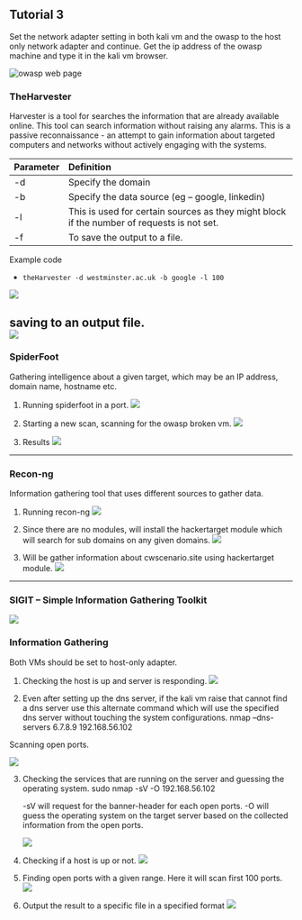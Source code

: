 ## Tutorial 3

 Set the network adapter setting in both kali vm and the owasp to the host only network adapter and continue.
Get the ip address of the owasp machine and type it in the kali vm browser.

![owasp web page](images/img1.png)


### TheHarvester
Harvester is a tool for searches the information that are already available online. This tool can search information without raising any alarms. This is a passive reconnaissance - an attempt to gain information about targeted computers and networks without actively engaging with the systems.

|Parameter|Definition|
|:----|:----|
|-d|Specify the domain|
|-b|Specify the data source (eg – google, linkedin)|
|-l|This is used for certain sources as they might block if the number of requests is not set.|
|-f|To save the output to a file.|


Example code
 - `theHarvester -d westminster.ac.uk -b google -l 100`

![](images/img2.png)

saving to an output file.<br>
![](images/img3.png)
----------


### SpiderFoot
Gathering intelligence about a given target, which may be an IP address, domain name, hostname etc.

1. Running spiderfoot in a port.
![](images/img4.png)

2. Starting a new scan, scanning for the owasp broken vm.
![](images/img5.png)

3. Results
![](images/img6.png)
----------

### Recon-ng

Information gathering tool that uses different sources to gather data.

1. Running recon-ng
![](images/img7.png)

2. Since there are no modules, will install the hackertarget module which will search for sub domains on any given domains.
![](images/img8.png)

3. Will be gather information about cwscenario.site using hackertarget module.
![](images/img9.png)

----------


### SIGIT – Simple Information Gathering Toolkit
![](images/img10.png)

### Information Gathering
Both VMs should be set to host-only adapter.

1. Checking the host is up and server is responding.
![](images/img11.png)

2. Even after setting up the dns server, if the kali vm raise that cannot find a dns server use this alternate command which will use the specified dns server without touching the system configurations.
nmap –dns-servers 6.7.8.9 192.168.56.102

Scanning open ports.

![](images/img12.png)

3. Checking the services that are running on the server and guessing the operating system.
sudo nmap  -sV -O 192.168.56.102

    -sV will request for the banner-header for each open ports.
    -O will guess the operating system on the target server based on the collected information from the open ports.

    ![](images/img13.png)

4. Checking if a host is up or not.
![](images/img14.png)

5. Finding open ports with a given range. Here it will scan first 100 ports.
![](images/img15.png)

6. Output the result to a specific file in a specified format
![](images/img16.png)

